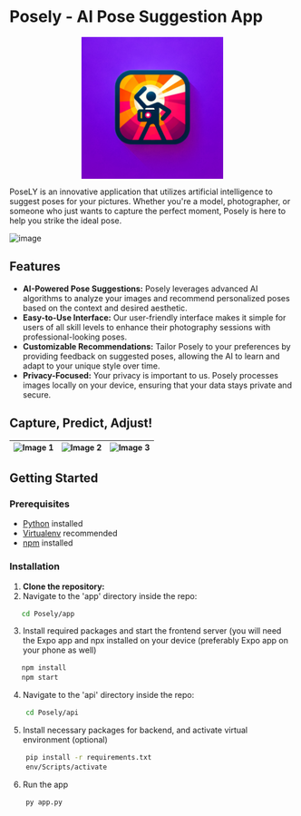# Posely - AI Pose Suggestion App

<div style="display: flex; justify-content: center; align-items:center">
    <img src="https://github.com/Jalil-g/Posely/blob/main/logo.png?raw=true" alt="Posely Logo" width="250" height="250">
</div>


PoseLY is an innovative application that utilizes artificial intelligence to suggest poses for your pictures. Whether you're a model, photographer, or someone who just wants to capture the perfect moment, Posely is here to help you strike the ideal pose.

![image](https://github.com/Jalil-g/Posely/assets/116526066/d9ce6289-bb72-4e59-93b9-3d0824f21bef)


## Features

- **AI-Powered Pose Suggestions:** Posely leverages advanced AI algorithms to analyze your images and recommend personalized poses based on the context and desired aesthetic.
- **Easy-to-Use Interface:** Our user-friendly interface makes it simple for users of all skill levels to enhance their photography sessions with professional-looking poses.
- **Customizable Recommendations:** Tailor Posely to your preferences by providing feedback on suggested poses, allowing the AI to learn and adapt to your unique style over time.
- **Privacy-Focused:** Your privacy is important to us. Posely processes images locally on your device, ensuring that your data stays private and secure.

## Capture, Predict, Adjust!

![Image 1](https://github.com/Jalil-g/Posely/assets/116526066/2d3c8a8f-dede-4b12-b589-a6eda6e06765) | ![Image 2](https://github.com/Jalil-g/Posely/assets/116526066/81adb0d3-ee5f-4e3c-acc9-50dfb2575360) | ![Image 3](https://github.com/Jalil-g/Posely/assets/116526066/48baf4ec-d950-4d2e-99a8-e44b918ad2a1)
--- | --- | ---



## Getting Started

### Prerequisites

- [Python](https://www.python.org/) installed
- [Virtualenv](https://virtualenv.pypa.io/) recommended
- [npm](https://www.npmjs.com/package/npx) installed

### Installation

1. **Clone the repository:**
2.  Navigate to the 'app' directory inside the repo:
   ``` bash
      cd Posely/app
```
3. Install required packages and start the frontend server (you will need the Expo app and npx installed on your device (preferably Expo app on your phone as well)
```bash
   npm install
   npm start
```

4. Navigate to the 'api' directory inside the repo:
```bash
    cd Posely/api
```

5. Install necessary packages for backend, and activate virtual environment (optional)
```bash
    pip install -r requirements.txt
    env/Scripts/activate
```

6. Run the app
```bash
    py app.py
```


